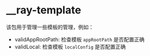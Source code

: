 # \_\_ray-template

该包用于管理一些模板的管理，例如：

- validAppRootPath: 检查模板 `appRootPath` 是否配置正确
- validLocal: 检查模板 `localConfig` 是否配置正确
